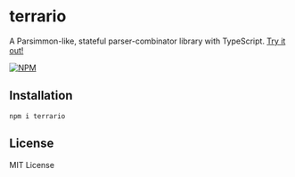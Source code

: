 # terrario
A Parsimmon-like, stateful parser-combinator library with TypeScript.
[Try it out!](https://npm.runkit.com/terrario)

[![NPM](https://nodei.co/npm/terrario.png?downloads=true&downloadRank=true&stars=true)](https://www.npmjs.com/package/terrario)

## Installation
```
npm i terrario
```

## License
MIT License
